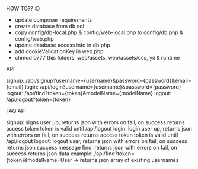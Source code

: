 HOW TO?? :D

- update composer requirements
- create database from db.sql
- copy config/db-local.php & config/web-local.php to config/db.php & config/web.php
- update database access info in db.php
- add cookieValidationKey in web.php
- chmod 0777 this folders: web/assets, web/assets/css, yii & runtime

API

signup: /api/signup?username={username}&password={password}&email={email}
login: /api/login?username={username}&password={password}
logout: /api/find?token={token}&modelName={modelName}
logout: /api/logout?token={token}

FAQ API

signup: signs user up, returns json with errors on fail, on success returns access token token is valid until /api/logout
login: login user up, returns json with errors on fail, on success returns access token token is valid until /api/logout
logout: logout user, returns json with errors on fail, on success returns json success message
find: returns json with errors on fail, on success returns json data example:
    /api/find?token={token}&modelName=User -> returns json array of existing usernames
